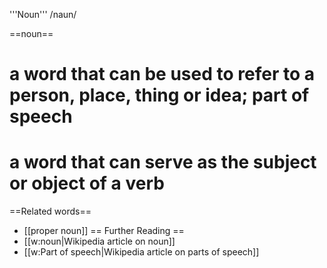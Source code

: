 '''Noun''' /naun/

==noun==
# a word that can be used to refer to a person, place, thing or idea; part of speech 
# a word that can serve as the subject or object of a verb

==Related words==
* [[proper noun]]
== Further Reading ==
* [[w:noun|Wikipedia article on noun]]
* [[w:Part of speech|Wikipedia article on parts of speech]]